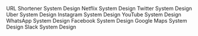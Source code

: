 URL Shortener System Design
Netflix System Design
Twitter System Design
Uber System Design
Instagram System Design
YouTube System Design
WhatsApp System Design
Facebook System Design
Google Maps System Design
Slack System Design

